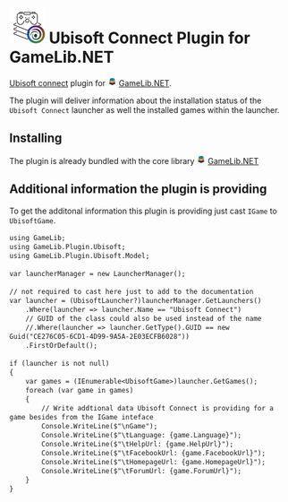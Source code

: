 ![GameLib.NET](Resources/GameLibPluginLogo64px.png "GameLib.NET Ubisoft") 
Ubisoft Connect Plugin for GameLib.NET
======

[Ubisoft connect](https://ubisoftconnect.com) plugin for ![GameLib.NET](../../Resources/GameLibNET-Logo-16px.png "GameLib.NET") [GameLib.NET](README.md).

The plugin will deliver information about the installation status of the `Ubisoft Connect` launcher as well the installed games within the launcher.

## Installing

The plugin is already bundled with the core library ![GameLib.NET](../../Resources/GameLibNET-Logo-16px.png "GameLib.NET") [GameLib.NET](README.md)

## Additional information the plugin is providing

To get the additonal information this plugin is providing just cast `IGame` to `UbisoftGame`.


```CSharp
using GameLib;
using GameLib.Plugin.Ubisoft;
using GameLib.Plugin.Ubisoft.Model;

var launcherManager = new LauncherManager();

// not required to cast here just to add to the documentation
var launcher = (UbisoftLauncher?)launcherManager.GetLaunchers()
    .Where(launcher => launcher.Name == "Ubisoft Connect")
    // GUID of the class could also be used instead of the name
    //.Where(launcher => launcher.GetType().GUID == new Guid("CE276C05-6CD1-4D99-9A5A-2E03ECFB6028"))
    .FirstOrDefault();

if (launcher is not null)
{
    var games = (IEnumerable<UbisoftGame>)launcher.GetGames();
    foreach (var game in games)
    {
        // Write addtional data Ubisoft Connect is providing for a game besides from the IGame inteface
        Console.WriteLine($"\nGame");
        Console.WriteLine($"\tLanguage: {game.Language}");
        Console.WriteLine($"\tHelpUrl: {game.HelpUrl}");
        Console.WriteLine($"\tFacebookUrl: {game.FacebookUrl}");
        Console.WriteLine($"\tHomepageUrl: {game.HomepageUrl}");
        Console.WriteLine($"\tForumUrl: {game.ForumUrl}");
    }
}
```